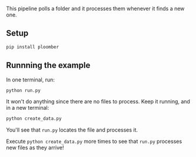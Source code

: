 
This pipeline polls a folder and it processes them whenever it finds a new one.

## Setup

```sh
pip install ploomber
```

## Runnning the example

In one terminal, run:

```sh
python run.py
```

It won't do anything since there are no files to process. Keep it running,
and in a new terminal:

```sh
python create_data.py
```

You'll see that `run.py` locates the file and processes it.

Execute `python create_data.py` more times to see that `run.py` processes new files as they arrive!
